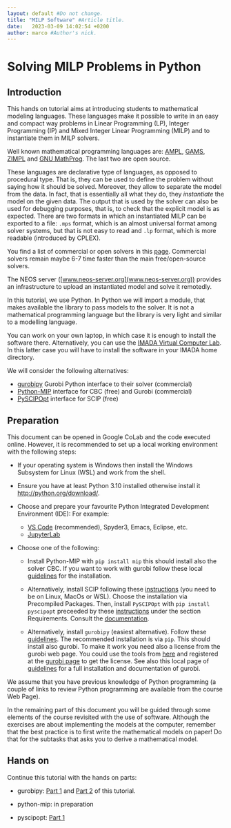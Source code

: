 ```yaml
---
layout: default #Do not change.
title: "MILP Software" #Article title.
date:   2023-03-09 14:02:54 +0200
author: marco #Author's nick.
---
```



# Solving MILP Problems in Python

## Introduction

This hands on tutorial aims at introducing students to mathematical
modeling languages. These languages make it possible to write in an easy
and compact way problems in Linear Programming (LP), Integer Programming
(IP) and Mixed Integer Linear Programming (MILP) and to instantiate them
in MILP solvers.

Well known mathematical programming languages are:
[AMPL](http://www.ampl.com/), [GAMS](http://www.gams.com/),
[ZIMPL](http://zimpl.zib.de/) and
[GNU MathProg](http://www.gnu.org/software/glpk/). The last two are open
source.

These languages are declarative type of languages, as opposed to
procedural type. That is, they can be used to define the problem without
saying how it should be solved. Moreover, they allow to separate the
model from the data. In fact, that is essentially all what they do, they
*instantiate* the model on the given data. The output that is used by
the solver can also be used for debugging purposes, that is, to check
that the explicit model is as expected. There are two formats in which
an instantiated MILP can be exported to a file: `.mps` format, which is
an almost universal format among solver systems, but that is not easy to
read and `.lp` format, which is more readable (introduced by CPLEX).

You find a list of commercial or open solvers in this
[page](https://imada.sdu.dk/u/march/Blog/optimization/software/2023/02/12/optsoft.html). Commercial
solvers remain maybe 6-7 time faster than the main free/open-source
solvers.

The NEOS server ([www.neos-server.org](www.neos-server.org)) provides an
infrastructure to upload an instantiated model and solve it remotedly.

In this tutorial, we use Python. In Python we will import a module, that
makes available the library to pass models to the solver. It is not a
mathematical programming language but the library is very light and
similar to a modelling language.

You can work on your own laptop, in which case it is enough to install
the software there. Alternatively, you can use the
[IMADA Virtual Computer Lab](https://imada.sdu.dk/u/jlandersen/imada/it/complab.html#imada-comp-lab). In
this latter case you will have to install the software in your IMADA
home directory.

We will consider the following alternatives:

- [gurobipy](https://support.gurobi.com)
  Gurobi Python interface to their solver (commercial)
- [Python-MIP](https://github.com/coin-or/python-mip) interface for CBC (free) and Gurobi (commercial)
- [PySCIPOpt](https://github.com/scipopt/PySCIPOpt) interface for SCIP (free)




## Preparation

This document can be opened in Google CoLab and the code executed
online. However, it is recommended to set up a local working environment
with the following steps:

- If your operating system is Windows then install the Windows Subsystem
  for Linux (WSL) and work from the shell.

- Ensure you have at least Python 3.10 installed otherwise install it
  <http://python.org/download/>.
   
- Choose and prepare your favourite Python Integrated Development Environment (IDE): For example:
  - [VS Code](https://code.visualstudio.com/docs/python/python-tutorial) (recommended), Spyder3, Emacs, Eclipse, etc. 
  - [JupyterLab](https://blog.jupyter.org/jupyterlab-is-ready-for-users-5a6f039b8906)
    <!-- If you are on Windows you may consider [PyScripter IDE](http://www.gurobi.com/documentation/current/quickstart_windows/installing_a_python_ide.html).-->

- Choose one of the following:

  - Install Python-MIP with `pip install mip` this should install also
    the solver CBC. If you want to work with gurobi follow these local
    [guidelines](gurobi.html) for the installation.

  - Alternatively, install SCIP following these
  [instructions](https://github.com/scipopt/PySCIPOpt/blob/master/INSTALL.md) (you need
  to be on Linux, MacOs or WSL). Choose the installation via Precompiled
  Packages.  Then, install `PySCIPOpt` with `pip install pyscipopt`
  preceeded by these
  [instructions](https://www.scipopt.org/index.php#download) under the
  section Requirements. Consult the
  [documentation](https://scipopt.github.io/PySCIPOpt/docs/html/).

  - Alternatively, install `gurobipy` (easiest alternative). Follow these
    [guidelines](https://support.gurobi.com/hc/en-us/articles/360044290292-How-do-I-install-Gurobi-for-Python-). The
    recommended installation is via `pip`.  This should install also
    gurobi. To make it work you need also a license from the gurobi web
    page. You could use the tools from
    [here](https://support.gurobi.com/hc/en-us/articles/360059842732)
    and registered at the [gurobi page](https://www.gurobi.com) to get
    the license. See also this local page of [guidelines](gurobi.html)
    for a full installation and documentation of gurobi.



We assume that you have previous knowledge of Python programming (a
couple of links to review Python programming are available from the
course Web Page).


In the remaining part of this document you will be guided through some
elements of the course revisited with the use of software. Although the
exercises are about implementing the models at the computer, remember
that the best practice is to first write the mathematical models on
paper! Do that for the subtasks that asks you to derive a mathematical
model.


## Hands on

Continue this tutorial with the hands on parts:

- gurobipy:
  [Part 1](https://github.com/DM871/dm871.github.io/blob/main/notebooks/lab_gurobi_1.ipynb)
  and
  [Part 2](https://github.com/DM871/dm871.github.io/blob/main/notebooks/lab_gurobi_2.ipynb)
  of this tutorial.

- python-mip: in preparation

- pyscipopt: [Part 1](https://github.com/DM871/dm871.github.io/blob/main/notebooks/lab_scip_1.ipynb)
